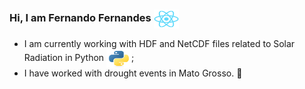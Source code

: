 ### Hi, I am Fernando Fernandes <img align="center" alt="React icon" height="30" width="40" src="https://raw.githubusercontent.com/devicons/devicon/master/icons/react/react-original.svg">

- I am currently working with HDF and NetCDF files related to Solar Radiation in Python <img align="center" alt="Python icon" height="30" width="40" src="https://raw.githubusercontent.com/devicons/devicon/master/icons/python/python-original.svg">;
- I have worked with drought events in Mato Grosso.  🌱
